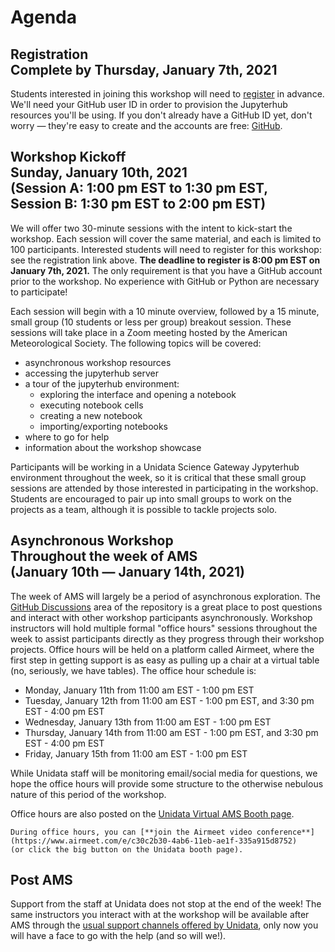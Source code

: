 Agenda
======

## Registration<br><span class="subhead">Complete by Thursday, January 7th, 2021</span>

Students interested in joining this workshop will need to
[register](https://docs.google.com/forms/d/e/1FAIpQLSdJAC7Zowt_2-Eci83_HYyluHEZCG80RV2o_M1eSPHROcRt2A/viewform?usp=sf_link)
in advance.  We'll need your GitHub user ID in order to provision the Jupyterhub resources
you'll be using. If you don't already have a GitHub ID yet, don't worry — they're easy to
create and the accounts are free: [GitHub](https://github.com/join).
## Workshop Kickoff<br><span class="subhead">Sunday, January 10th, 2021<br>(Session A: 1:00 pm EST to 1:30 pm EST,<br>Session B: 1:30 pm EST to 2:00 pm EST)</span>

We will offer two 30-minute sessions with the intent to kick-start the workshop.
Each session will cover the same material, and each is limited to 100 participants.
Interested students will need to register for this workshop: see the registration link
above. **The deadline to register is 8:00 pm EST on January 7th, 2021.**
The only requirement is that you have a GitHub account prior to the workshop.
No experience with GitHub or Python are necessary to participate!

Each session will begin with a 10 minute overview, followed by a 15 minute, small group (10 students or less per group) breakout session.
These sessions will take place in a Zoom meeting hosted by the American Meteorological Society.
The following topics will be covered:
  * asynchronous workshop resources
  * accessing the jupyterhub server
  * a tour of the jupyterhub environment:
    * exploring the interface and opening a notebook
    * executing notebook cells
    * creating a new notebook
    * importing/exporting notebooks 
  * where to go for help
  * information about the workshop showcase

Participants will be working in a Unidata Science Gateway Jypyterhub environment throughout the week, so it is critical that these small group sessions are attended by those interested in participating in the workshop.
Students are encouraged to pair up into small groups to work on the projects as a team, although it is possible to tackle projects solo.

## Asynchronous Workshop<br><span class="subhead">Throughout the week of AMS<br>(January 10th — January 14th, 2021)</span>

The week of AMS will largely be a period of asynchronous exploration.
The [GitHub Discussions](https://github.com/Unidata/pyaos-ams-2021/discussions) area of the repository is a great place to post questions and interact with other workshop participants asynchronously.
Workshop instructors will hold multiple formal "office hours" sessions throughout the week to assist participants directly as they progress through their workshop projects.
Office hours will be held on a platform called Airmeet, where the first step in getting
support is as easy as pulling up a chair at a virtual table (no, seriously, we have
tables).
The office hour schedule is:
  * Monday, January 11th from 11:00 am EST - 1:00 pm EST
  * Tuesday, January 12th from 11:00 am EST - 1:00 pm EST, and 3:30 pm EST - 4:00 pm EST
  * Wednesday, January 13th from 11:00 am EST - 1:00 pm EST
  * Thursday, January 14th from 11:00 am EST - 1:00 pm EST, and 3:30 pm EST - 4:00 pm EST
  * Friday, January 15th from 11:00 am EST - 1:00 pm EST

While Unidata staff will be monitoring email/social media for questions, we hope the
office hours will provide some structure to the otherwise nebulous nature of this period
of the workshop.

Office hours are also posted on the [Unidata Virtual AMS Booth
page](https://www.unidata.ucar.edu/2021AMS). 

```{important}
During office hours, you can [**join the Airmeet video conference**](https://www.airmeet.com/e/c30c2b30-4ab6-11eb-ae1f-335a915d8752)
(or click the big button on the Unidata booth page).
```

## Post AMS

Support from the staff at Unidata does not stop at the end of the week!
The same instructors you interact with at the workshop will be available after AMS through the [usual support channels offered by Unidata](https://www.unidata.ucar.edu/support/index.html#process), only now you will have a face to go with the help (and so will we!).
